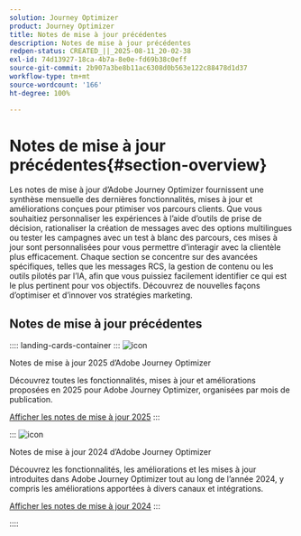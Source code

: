 ```yaml
---
solution: Journey Optimizer
product: Journey Optimizer
title: Notes de mise à jour précédentes
description: Notes de mise à jour précédentes
redpen-status: CREATED_||_2025-08-11_20-02-38
exl-id: 74d13927-18ca-4b7a-8e0e-fd69b38c0eff
source-git-commit: 2b907a3be8b11ac6308d0b563e122c88478d1d37
workflow-type: tm+mt
source-wordcount: '166'
ht-degree: 100%

---
```


# Notes de mise à jour précédentes{#section-overview}

Les notes de mise à jour d’Adobe Journey Optimizer fournissent une synthèse mensuelle des dernières fonctionnalités, mises à jour et améliorations conçues pour ptimiser vos parcours clients. Que vous souhaitiez personnaliser les expériences à l’aide d’outils de prise de décision, rationaliser la création de messages avec des options multilingues ou tester les campagnes avec un test à blanc des parcours, ces mises à jour sont personnalisées pour vous permettre d’interagir avec la clientèle plus efficacement. Chaque section se concentre sur des avancées spécifiques, telles que les messages RCS, la gestion de contenu ou les outils pilotés par l’IA, afin que vous puissiez facilement identifier ce qui est le plus pertinent pour vos objectifs. Découvrez de nouvelles façons d’optimiser et d’innover vos stratégies marketing.

## Notes de mise à jour précédentes

:::: landing-cards-container
:::
![icon](https://cdn.experienceleague.adobe.com/icons/list-check.svg?lang=fr)

Notes de mise à jour 2025 d’Adobe Journey Optimizer

Découvrez toutes les fonctionnalités, mises à jour et améliorations proposées en 2025 pour Adobe Journey Optimizer, organisées par mois de publication.

[Afficher les notes de mise à jour 2025](../using/rn/release-notes-2025.md)
:::

:::
![icon](https://cdn.experienceleague.adobe.com/icons/list-check.svg?lang=fr)

Notes de mise à jour 2024 d’Adobe Journey Optimizer

Découvrez les fonctionnalités, les améliorations et les mises à jour introduites dans Adobe Journey Optimizer tout au long de l’année 2024, y compris les améliorations apportées à divers canaux et intégrations.

[Afficher les notes de mise à jour 2024](../using/rn/release-notes-2024.md)
:::

::::
